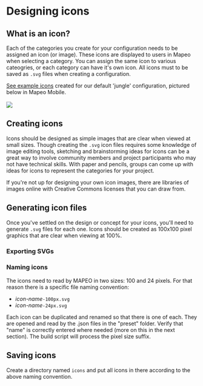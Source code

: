 # Designing icons

## What is an icon?

Each of the categories you create for your configuration needs to be assigned an icon (or image). These icons are displayed to users in Mapeo when selecting a category. You can assign the same icon to various cateogries, or each category can have it's own icon. All icons must to be saved as `.svg` files when creating a configuration.

[See example icons](https://github.com/digidem/mapeo-default-settings/tree/master/icons) created for our default 'jungle' configuration, pictured below in Mapeo Mobile.\
\
&#x20;![](../../../../.gitbook/assets/Categories\_screen.jpg)

## Creating icons

Icons should be designed as simple images that are clear when viewed at small sizes. Though creating the `.svg` icon files requires some knowledge of image editing tools, sketching and brainstorming ideas for icons can be a great way to involve community members and project participants who may not have technical skills. With paper and pencils, groups can come up with ideas for icons to represent the categories for your project.&#x20;

If you're not up for designing your own icon images, there are libraries of images online with Creative Commons licenses that you can draw from.

## Generating icon files

Once you've settled on the design or concept for your icons, you'll need to generate `.svg` files for each one. Icons should be created as 100x100 pixel graphics that are clear when viewing at 100%.

### Exporting SVGs

### Naming icons

The icons need to read by MAPEO in two sizes: 100 and 24 pixels. For that reason there is a specific file naming convention:

* _icon-name_`-100px.svg`&#x20;
* _icon-name_`-24px.svg`&#x20;

Each icon can be duplicated and renamed so that there is one of each. They are opened and read by the .json files in the "preset" folder. Verify that "name" is correctly entered where needed (more on this in the next section). The build script will process the pixel size suffix.

## Saving icons

Create a directory named `icons` and put all icons in there according to the above naming convention.&#x20;


